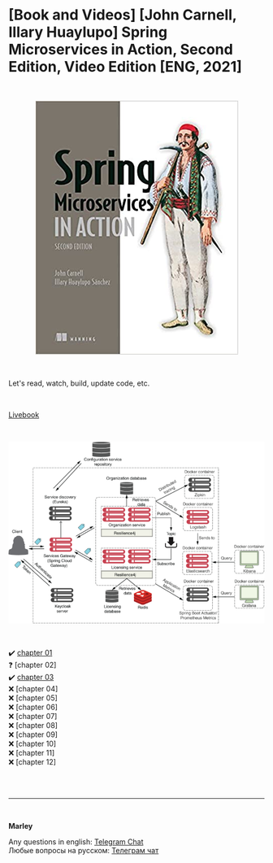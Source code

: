 # [Book and Videos] [John Carnell, Illary Huaylupo] Spring Microservices in Action, Second Edition, Video Edition [ENG, 2021]


<br/>


<p align="center">
  <img src="https://raw.githubusercontent.com/webmakaka/Spring-Microservices-in-Action-Second-Edition/master/img/Spring-Microservices-in-Action.jpg" alt="Spring Microservices in Action, Second Edition, Video Edition"/>
</p>


<br/>

Let's read, watch, build, update code, etc.


<br/>

[Livebook](https://livebook.manning.com/book/spring-microservices-in-action-second-edition/chapter-1/)



<br/>

<p align="center">
  <img src="https://raw.githubusercontent.com/webmakaka/Spring-Microservices-in-Action-Second-Edition/master/img/ch01-pic01.png" alt="Spring Microservices in Action, Second Edition, Video Edition"/>
</p>

<br/>

:heavy_check_mark: [chapter 01](/chapter01/Readme.md)  
:question: [chapter 02]  
:heavy_check_mark: [chapter 03](/chapter03/Readme.md)  
:x: [chapter 04]  
:x: [chapter 05]  
:x: [chapter 06]  
:x: [chapter 07]  
:x: [chapter 08]  
:x: [chapter 09]  
:x: [chapter 10]  
:x: [chapter 11]  
:x: [chapter 12]  

<br/><br/>

---

<br/>

**Marley**

Any questions in english: <a href="https://javadev.org/chat/">Telegram Chat</a>  
Любые вопросы на русском: <a href="https://javadev.ru/chat/">Телеграм чат</a>
